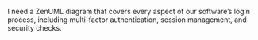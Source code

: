 I need a ZenUML diagram that covers every aspect of our software’s login process, including multi-factor authentication, session management, and security checks.
